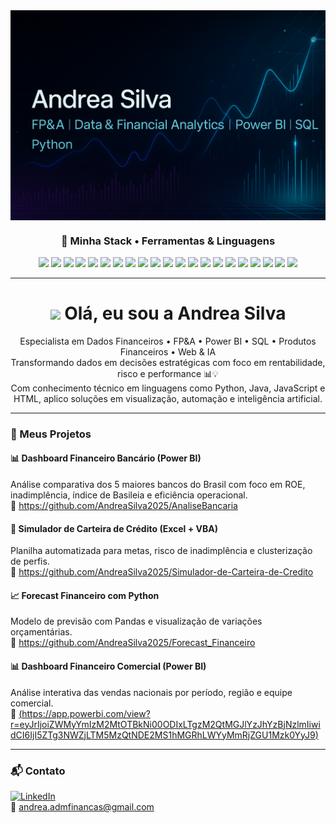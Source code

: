 <img align="center" src="https://github.com/AndreaSilva2025/AndreaSilva2025/blob/main/capa.png" />

<h3 align="center">🧠 Minha Stack • Ferramentas & Linguagens</h3>

<p align="center">
  <!-- IDEs -->
  <img src="https://img.shields.io/badge/VS_Code-007ACC?style=flat&logo=visualstudiocode&logoColor=white" />
  <img src="https://img.shields.io/badge/PyCharm-000000?style=flat&logo=pycharm&logoColor=white" />
  
  <!-- Linguagens -->
  <img src="https://img.shields.io/badge/Python-3776AB?style=flat&logo=python&logoColor=white" />
  <img src="https://img.shields.io/badge/Java-ED8B00?style=flat&logo=openjdk&logoColor=white" />
  <img src="https://img.shields.io/badge/JavaScript-F7DF1E?style=flat&logo=javascript&logoColor=black" />
  <img src="https://img.shields.io/badge/TypeScript-3178C6?style=flat&logo=typescript&logoColor=white" />
  <img src="https://img.shields.io/badge/HTML5-E34F26?style=flat&logo=html5&logoColor=white" />
  <img src="https://img.shields.io/badge/CSS3-1572B6?style=flat&logo=css3&logoColor=white" />

  <!-- BI e Dados -->
  <img src="https://img.shields.io/badge/Power_BI-F2C811?style=flat&logo=powerbi&logoColor=black" />
  <img src="https://img.shields.io/badge/SQL-4479A1?style=flat&logo=mysql&logoColor=white" />
  <img src="https://img.shields.io/badge/MongoDB-47A248?style=flat&logo=mongodb&logoColor=white" />
  
  <!-- Frameworks -->
  <img src="https://img.shields.io/badge/Django-092E20?style=flat&logo=django&logoColor=white" />
  <img src="https://img.shields.io/badge/Streamlit-FF4B4B?style=flat&logo=streamlit&logoColor=white" />
  <img src="https://img.shields.io/badge/Pandas-150458?style=flat&logo=pandas&logoColor=white" />

  <!-- IA & ML -->
  <img src="https://img.shields.io/badge/Scikit_Learn-F7931E?style=flat&logo=scikit-learn&logoColor=white" />
  <img src="https://img.shields.io/badge/TensorFlow-FF6F00?style=flat&logo=tensorflow&logoColor=white" />
  <img src="https://img.shields.io/badge/OpenAI-412991?style=flat&logo=openai&logoColor=white" />

  <!-- DevOps e Versionamento -->
  <img src="https://img.shields.io/badge/Git-F05032?style=flat&logo=git&logoColor=white" />
  <img src="https://img.shields.io/badge/GitHub-181717?style=flat&logo=github&logoColor=white" />
  <img src="https://img.shields.io/badge/GitLab-FC6D26?style=flat&logo=gitlab&logoColor=white" />
  <img src="https://img.shields.io/badge/Azure-0078D4?style=flat&logo=microsoft-azure&logoColor=white" />
</p>

---

<h1 align="center">
  <img src="https://cdn-icons-png.flaticon.com/512/1995/1995593.png" width="32"/>
  Olá, eu sou a Andrea Silva
</h1>

<p align="center">
Especialista em Dados Financeiros • FP&A • Power BI • SQL • Produtos Financeiros • Web & IA  
<br>
Transformando dados em decisões estratégicas com foco em rentabilidade, risco e performance 📊💡  
<br>
Com conhecimento técnico em linguagens como Python, Java, JavaScript e HTML, aplico soluções em visualização, automação e inteligência artificial.
</p>


---

### 💼 Meus Projetos

#### 📊 **Dashboard Financeiro Bancário (Power BI)**
Análise comparativa dos 5 maiores bancos do Brasil com foco em ROE, inadimplência, índice de Basileia e eficiência operacional.  
🔗 https://github.com/AndreaSilva2025/AnaliseBancaria

#### 🧮 **Simulador de Carteira de Crédito (Excel + VBA)**
Planilha automatizada para metas, risco de inadimplência e clusterização de perfis.  
🔗 https://github.com/AndreaSilva2025/Simulador-de-Carteira-de-Credito

#### 📈 **Forecast Financeiro com Python**
Modelo de previsão com Pandas e visualização de variações orçamentárias.  
🔗 https://github.com/AndreaSilva2025/Forecast_Financeiro

#### 📊 **Dashboard Financeiro Comercial (Power BI)**
Análise interativa das vendas nacionais por período, região e equipe comercial.  
🔗 [(https://app.powerbi.com/view?r=eyJrIjoiZWMyYmIzM2MtOTBkNi00ODIxLTgzM2QtMGJlYzJhYzBjNzlmIiwidCI6IjI5ZTg3NWZjLTM5MzQtNDE2MS1hMGRhLWYyMmRjZGU1Mzk0YyJ9)](https://github.com/AndreaSilva2025/Analise-Financeira)

---

### 📬 Contato

[![LinkedIn](https://img.shields.io/badge/-LinkedIn-blue?style=flat-square&logo=linkedin)](https://www.linkedin.com/in/andrea-jocelina-cea-/)  
📧 andrea.admfinancas@gmail.com



